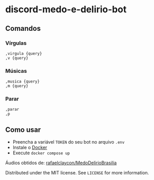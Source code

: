 # discord-medo-e-delirio-bot

## Comandos

### Vírgulas
```
,virgula {query}
,v {query}
```

### Músicas
```
,musica {query}
,m {query}
```

### Parar
```
,parar
,p
```

## Como usar
- Preencha a variável ``TOKEN`` do seu bot no arquivo ``.env``
- Instale o [Docker](https://docs.docker.com/engine/install/)
- Execute ``docker compose up``

Áudios obtidos de: [rafaelclaycon/MedoDelirioBrasilia](https://github.com/rafaelclaycon/MedoDelirioBrasilia)

Distributed under the MIT license. See ``LICENSE`` for more information.